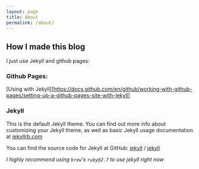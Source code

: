 ```yaml
---
layout: page
title: About
permalink: /about/
---
```





## How I made this blog
I just use Jekyll and github pages:

### Github Pages:

[Using with Jekyll][https://docs.github.com/en/github/working-with-github-pages/setting-up-a-github-pages-site-with-jekyll]

### Jekyll
This is the default Jekyll theme. You can find out more info about customizing your Jekyll theme, as well as basic Jekyll usage documentation at [jekyllrb.com](https://jekyllrb.com/)

You can find the source code for Jekyll at GitHub:
[jekyll][jekyll-organization] /
[jekyll](https://github.com/jekyll/jekyll)

_I highly recommend using `brew`'s `ruby@2.7` to use jekyll right now_


[jekyll-organization]: https://github.com/jekyll
